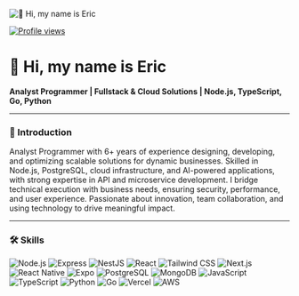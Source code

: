 ![👋 Hi, my name is Eric](https://mir-s3-cdn-cf.behance.net/project_modules/max_1200/79731568097599.5b50bca477735.jpg)

[![Profile views](https://shields.io/badge/Profile_views-1000-blue?style=flat&logo=github)](https://github.com/kerrickchan)

# 👋 Hi, my name is Eric

**Analyst Programmer | Fullstack & Cloud Solutions | Node.js, TypeScript, Go, Python**

---

### 🚀 Introduction

Analyst Programmer with 6+ years of experience designing, developing, and optimizing scalable solutions for dynamic businesses. Skilled in Node.js, PostgreSQL, cloud infrastructure, and AI-powered applications, with strong expertise in API and microservice development. I bridge technical execution with business needs, ensuring security, performance, and user experience. Passionate about innovation, team collaboration, and using technology to drive meaningful impact.

---

### 🛠️ Skills

<p>
  <img src="https://img.shields.io/badge/Node.js-8CC84B?logo=node.js&logoColor=white" alt="Node.js" />
  <img src="https://img.shields.io/badge/Express-000000?logo=express&logoColor=white" alt="Express" />
  <img src="https://img.shields.io/badge/NestJS-E0234E?logo=nestjs&logoColor=white" alt="NestJS" />
  <img src="https://img.shields.io/badge/React-20232A?logo=react&logoColor=61DAFB" alt="React" />
  <img src="https://img.shields.io/badge/Tailwind_CSS-38B2AC?logo=tailwind-css&logoColor=white" alt="Tailwind CSS" />
  <img src="https://img.shields.io/badge/Next.js-000000?logo=next.js&logoColor=white" alt="Next.js" />
  <img src="https://img.shields.io/badge/React_Native-20232A?logo=react&logoColor=61DAFB" alt="React Native" />
  <img src="https://img.shields.io/badge/Expo-000020?logo=expo&logoColor=white" alt="Expo" />
  <img src="https://img.shields.io/badge/PostgreSQL-316192?logo=postgresql&logoColor=white" alt="PostgreSQL" />
  <img src="https://img.shields.io/badge/MongoDB-4EA94B?logo=mongodb&logoColor=white" alt="MongoDB" />
  <img src="https://img.shields.io/badge/JavaScript-F7DF1C?logo=javascript&logoColor=white" alt="JavaScript" />
  <img src="https://img.shields.io/badge/TypeScript-3178C6?logo=typescript&logoColor=white" alt="TypeScript" />
  <img src="https://img.shields.io/badge/Python-306998?logo=python&logoColor=white" alt="Python" />
  <img src="https://img.shields.io/badge/Go-00ADD8?logo=go&logoColor=white" alt="Go" />
  <img src="https://img.shields.io/badge/Vercel-000000?logo=vercel&logoColor=white" alt="Vercel" />
  <img src="https://img.shields.io/badge/AWS-232F3E?style=flat&logo=amazonwebservices&logoColor=white" alt="AWS" />
</p>

<!--

---

Hide GitHub Stats due to old cache not update problem
### 📈 GitHub Stats
![GitHub stats](https://github-readme-stats.kerrickchan.com/api?username=kerrickchan&theme=blue-green)
[![GitHub Streak](https://github-readme-streak-stats-gules-psi.vercel.app?user=kerrickchan&theme=dark)](https://git.io/streak-stats)
![GitHub's Top Languages](https://github-readme-stats.kerrickchan.com/api/top-langs?username=kerrickchan&theme=blue-green)

---

-->
